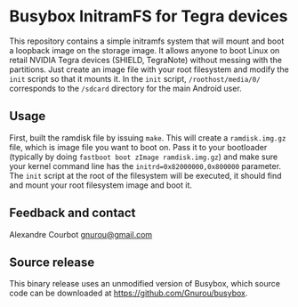 Busybox InitramFS for Tegra devices
===================================
This repository contains a simple initramfs system that will mount and boot a loopback image on the storage image. It allows anyone to boot Linux on retail NVIDIA Tegra devices (SHIELD, TegraNote) without messing with the partitions. Just create an image file with your root filesystem and modify the `init` script so that it mounts it. In the `init` script, `/roothost/media/0/` corresponds to the `/sdcard` directory for the main Android user.

Usage
-----
First, built the ramdisk file by issuing `make`. This will create a `ramdisk.img.gz` file, which is image file you want to boot on. Pass it to your bootloader (typically by doing `fastboot boot zImage ramdisk.img.gz`) and make sure your kernel command line has the `initrd=0x82000000,0x800000` parameter. The `init` script at the root of the filesystem will be executed, it should find and mount your root filesystem image and boot it.

Feedback and contact
--------------------
Alexandre Courbot <gnurou@gmail.com>

Source release
--------------
This binary release uses an unmodified version of Busybox, which source code can be downloaded at https://github.com/Gnurou/busybox.
